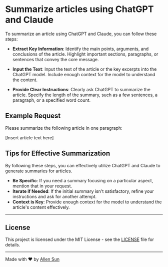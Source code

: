 # Summarize articles using ChatGPT and Claude

To summarize an article using ChatGPT and Claude, you can follow these steps:

- **Extract Key Information**: Identify the main points, arguments, and conclusions of the article. Highlight important sections, paragraphs, or sentences that convey the core message.

- **Input the Text**: Input the text of the article or the key excerpts into the ChatGPT model. Include enough context for the model to understand the content.

- **Provide Clear Instructions**: Clearly ask ChatGPT to summarize the article. Specify the length of the summary, such as a few sentences, a paragraph, or a specified word count.

## Example Request

Please summarize the following article in one paragraph:

[Insert article text here]

## Tips for Effective Summarization

By following these steps, you can effectively utilize ChatGPT and Claude to generate summaries for articles.

- **Be Specific**: If you need a summary focusing on a particular aspect, mention that in your request.
- **Iterate if Needed**: If the initial summary isn't satisfactory, refine your instructions and ask for another attempt.
- **Context is Key**: Provide enough context for the model to understand the article's content effectively.

---

## License

This project is licensed under the MIT License - see the [LICENSE](LICENSE) file for details.

---

Made with ❤️ by [Allen Sun](https://github.com/allenintaipei)
